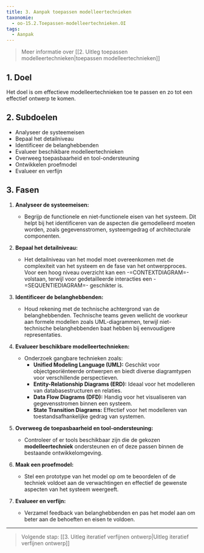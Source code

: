 ```yaml
---
title: 3. Aanpak toepassen modelleertechnieken
taxonomie:
  - oo-15.2.Toepassen-modelleertechnieken.OI
tags:
  - Aanpak
---
```


> Meer informatie over [[2. Uitleg toepassen modelleertechnieken|toepassen modelleertechnieken]]

## 1. Doel
Het doel is om effectieve modelleertechnieken toe te passen en zo tot een effectief ontwerp te komen.

## 2. Subdoelen
  - Analyseer de systeemeisen
  - Bepaal het detailniveau
  - Identificeer de belanghebbenden
  - Evalueer beschikbare modelleertechnieken
  - Overweeg toepasbaarheid en tool-ondersteuning
  - Ontwikkelen proefmodel
  - Evalueer en verfijn

## 3. Fasen
1. **Analyseer de systeemeisen:**
   - Begrijp de functionele en niet-functionele eisen van het systeem. Dit helpt bij het identificeren van de aspecten die gemodelleerd moeten worden, zoals gegevensstromen, systeemgedrag of architecturale componenten.

2. **Bepaal het detailniveau:**
   - Het detailniveau van het model moet overeenkomen met de complexiteit van het systeem en de fase van het ontwerpproces. Voor een hoog niveau overzicht kan een -=CONTEXTDIAGRAM=- volstaan, terwijl voor gedetailleerde interacties een -=SEQUENTIEDIAGRAM=- geschikter is.

3. **Identificeer de belanghebbenden:**
   - Houd rekening met de technische achtergrond van de belanghebbenden. Technische teams geven wellicht de voorkeur aan formele modellen zoals UML-diagrammen, terwijl niet-technische belanghebbenden baat hebben bij eenvoudigere representaties.

4. **Evalueer beschikbare modelleertechnieken:**
   - Onderzoek gangbare technieken zoals:
     - **Unified Modeling Language (UML):** Geschikt voor objectgeoriënteerde ontwerpen en biedt diverse diagramtypen voor verschillende perspectieven.
     - **Entity-Relationship Diagrams (ERD):** Ideaal voor het modelleren van databasestructuren en relaties.
     - **Data Flow Diagrams (DFD):** Handig voor het visualiseren van gegevensstromen binnen een systeem.
     - **State Transition Diagrams:** Effectief voor het modelleren van toestandsafhankelijke gedrag van systemen.

5. **Overweeg de toepasbaarheid en tool-ondersteuning:**
   - Controleer of er tools beschikbaar zijn die de gekozen **modelleertechniek** ondersteunen en of deze passen binnen de bestaande ontwikkelomgeving.

6. **Maak een proefmodel:**
   - Stel een prototype van het model op om te beoordelen of de techniek voldoet aan de verwachtingen en effectief de gewenste aspecten van het systeem weergeeft.

7. **Evalueer en verfijn:**
   - Verzamel feedback van belanghebbenden en pas het model aan om beter aan de behoeften en eisen te voldoen.

---

> Volgende stap: [[3. Uitleg iteratief verfijnen ontwerp|Uitleg iteratief verfijnen ontwerp]]